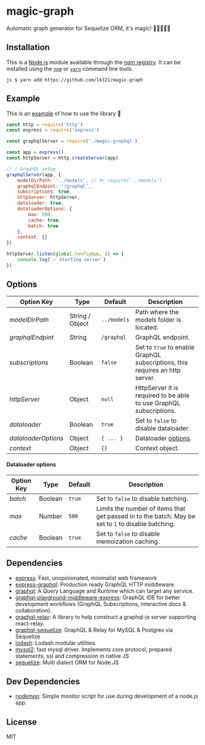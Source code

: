# magic-graph

Automatic graph generator for Sequelize ORM, it&#39;s magic! 🧙‍♂️🧑🏻‍💻

## Installation

This is a [Node.js](https://nodejs.org/) module available through the 
[npm registry](https://www.npmjs.com/). It can be installed using the 
[`npm`](https://docs.npmjs.com/getting-started/installing-npm-packages-locally)
or 
[`yarn`](https://yarnpkg.com/en/)
command line tools.

```js $ yarn add https://github.com/lk321/magic-graph```

## Example

This is an [example](https://github.com/lk321/magic-graph-example) of how to use the library 💪

```js
const http = require('http')
const express = require('express')

const graphqlServer = require('./magic-graphql')

const app = express()
const httpServer = http.createServer(app)

// ! GraphQL setup
graphqlServer(app, {
    modelDirPath: '../models', // Or require('../models')
    graphqlEndpint: '/graphql',
    subscriptions: true,
    httpServer: httpServer,
    dataloader: true,
    dataloaderOptions: { 
        max: 500, 
        cache: true, 
        batch: true 
    },
    context: {}
})

httpServer.listen(global.ConfigApp, () => {
    console.log(`✅ Starting server`)
})
```

## Options

  | Option Key | Type | Default | Description |
  | ---------- | ---- | ------- | ----------- |
  | *modelDirPath*  | String / Object | `../models` | Path where the models folder is located.
  | *graphqlEndpint*  | String | `/graphql` | GraphQL endpoint.
  | *subscriptions*  | Boolean | `false` | Set to `true` to enable GraphQL subscriptions, this requires an http server.
  | *httpServer* | Object | `null` | HttpServer it is required to be able to use GraphQL subscriptions.
  | *dataloader*  | Boolean | `true` | Set to `false` to disable dataloader.
  | *dataloaderOptions* | Object | `{ ... }` | Dataloader [options](#dataloader-options).
  | *context* | Object | `{}` | Context object.

#### Dataloader options

  | Option Key | Type | Default | Description |
  | ---------- | ---- | ------- | ----------- |
  | *batch*  | Boolean | `true` | Set to `false` to disable batching.
  | *max* | Number | `500` | Limits the number of items that get passed in to the batch. May be set to `1` to disable batching.
  | *cache* | Boolean | `true` | Set to `false` to disable memoization caching.

## Dependencies

- [express](https://ghub.io/express): Fast, unopinionated, minimalist web framework
- [express-graphql](https://ghub.io/express-graphql): Production ready GraphQL HTTP middleware.
- [graphql](https://ghub.io/graphql): A Query Language and Runtime which can target any service.
- [graphql-playground-middleware-express](https://ghub.io/graphql-playground-middleware-express): GraphQL IDE for better development workflows (GraphQL Subscriptions, interactive docs &amp; collaboration).
- [graphql-relay](https://ghub.io/graphql-relay): A library to help construct a graphql-js server supporting react-relay.
- [graphql-sequelize](https://ghub.io/graphql-sequelize): GraphQL &amp; Relay for MySQL &amp; Postgres via Sequelize
- [lodash](https://ghub.io/lodash): Lodash modular utilities.
- [mysql2](https://ghub.io/mysql2): fast mysql driver. Implements core protocol, prepared statements, ssl and compression in native JS
- [sequelize](https://ghub.io/sequelize): Multi dialect ORM for Node.JS

## Dev Dependencies

- [nodemon](https://ghub.io/nodemon): Simple monitor script for use during development of a node.js app.

## License

MIT
